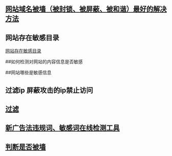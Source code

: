 
## [网站域名被墙（被封锁、被屏蔽、被和谐）最好的解决方法](https://tieba.baidu.com/p/4995691461)
## 网站存在敏感目录

[网站存在敏感目录](http://blog.csdn.net/rightfa/article/details/50363617)

##如何检测对网站的内容信息是否敏感

##网站哪些是敏感信息

## 过滤ip 屏蔽攻击的ip禁止访问

## [过滤](http://dun.163.com/)
##  [新广告法违规词、敏感词在线检测工具](http://blog.csdn.net/enweitech/article/details/53780872)

## [判断是否被墙](http://www.checkgfw.com/)